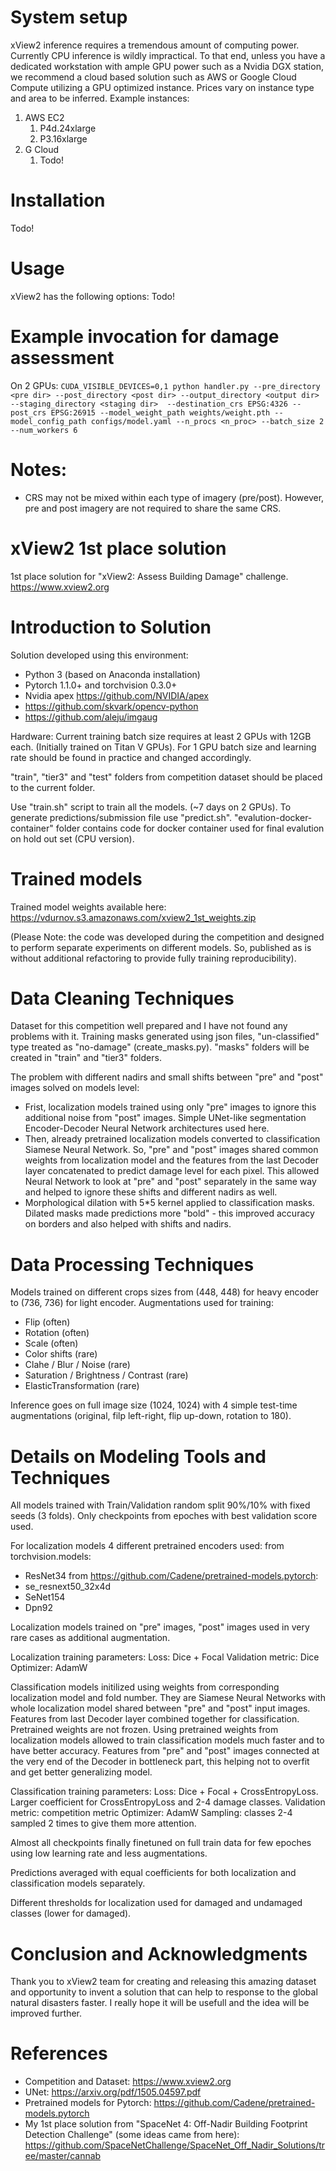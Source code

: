 # System setup
xView2 inference requires a tremendous amount of computing power. Currently CPU inference is wildly 
impractical. To that end, unless you have a dedicated workstation with ample GPU power such as a Nvidia DGX station,
we recommend a cloud based solution such as AWS or Google Cloud Compute utilizing a GPU optimized instance. Prices vary
on instance type and area to be inferred. Example instances:
1. AWS EC2
    1. P4d.24xlarge
    2. P3.16xlarge
2. G Cloud
    1. Todo!

# Installation
Todo!

# Usage
xView2 has the following options:
Todo!

# Example invocation for damage assessment
On 2 GPUs: `CUDA_VISIBLE_DEVICES=0,1 python handler.py --pre_directory <pre dir> --post_directory <post dir> --output_directory <output dir> --staging_directory <staging dir>  --destination_crs EPSG:4326 --post_crs EPSG:26915 --model_weight_path weights/weight.pth --model_config_path configs/model.yaml --n_procs <n_proc> --batch_size 2 --num_workers 6`

# Notes:
   - CRS may not be mixed within each type of imagery (pre/post). However, pre and post imagery are not required to share the same CRS.


# xView2 1st place solution
1st place solution for "xView2: Assess Building Damage" challenge. https://www.xview2.org

# Introduction to Solution

Solution developed using this environment:
 - Python 3 (based on Anaconda installation)
 - Pytorch 1.1.0+ and torchvision 0.3.0+ 
 - Nvidia apex https://github.com/NVIDIA/apex
 - https://github.com/skvark/opencv-python
 - https://github.com/aleju/imgaug


Hardware:
Current training batch size requires at least 2 GPUs with 12GB each. (Initially trained on Titan V GPUs). For 1 GPU batch size and learning rate should be found in practice and changed accordingly.

"train", "tier3" and "test" folders from competition dataset should be placed to the current folder.

Use "train.sh" script to train all the models. (~7 days on 2 GPUs).
To generate predictions/submission file use "predict.sh".
"evalution-docker-container" folder contains code for docker container used for final evalution on hold out set (CPU version).

# Trained models
Trained model weights available here: https://vdurnov.s3.amazonaws.com/xview2_1st_weights.zip

(Please Note: the code was developed during the competition and designed to perform separate experiments on different models. So, published as is without additional refactoring to provide fully training reproducibility).


# Data Cleaning Techniques

Dataset for this competition well prepared and I have not found any problems with it.
Training masks generated using json files, "un-classified" type treated as "no-damage" (create_masks.py). "masks" folders will be created in "train" and "tier3" folders.

The problem with different nadirs and small shifts between "pre" and "post" images solved on models level:
 - Frist, localization models trained using only "pre" images to ignore this additional noise from "post" images. Simple UNet-like segmentation Encoder-Decoder Neural Network architectures used here.
 - Then, already pretrained localization models converted to classification Siamese Neural Network. So, "pre" and "post" images shared common weights from localization model and the features from the last Decoder layer concatenated to predict damage level for each pixel. This allowed Neural Network to look at "pre" and "post" separately in the same way and helped to ignore these shifts and different nadirs as well.
 - Morphological dilation with 5*5 kernel applied to classification masks. Dilated masks made predictions more "bold" - this improved accuracy on borders and also helped with shifts and nadirs.


# Data Processing Techniques

Models trained on different crops sizes from (448, 448) for heavy encoder to (736, 736) for light encoder.
Augmentations used for training:
 - Flip (often)
 - Rotation (often)
 - Scale (often)
 - Color shifts (rare)
 - Clahe / Blur / Noise (rare)
 - Saturation / Brightness / Contrast (rare)
 - ElasticTransformation (rare)

Inference goes on full image size (1024, 1024) with 4 simple test-time augmentations (original, filp left-right, flip up-down, rotation to 180).


# Details on Modeling Tools and Techniques

All models trained with Train/Validation random split 90%/10% with fixed seeds (3 folds). Only checkpoints from epoches with best validation score used.

For localization models 4 different pretrained encoders used:
from torchvision.models:
 - ResNet34
from https://github.com/Cadene/pretrained-models.pytorch:
 - se_resnext50_32x4d
 - SeNet154
 - Dpn92

Localization models trained on "pre" images, "post" images used in very rare cases as additional augmentation.

Localization training parameters:
Loss: Dice + Focal
Validation metric: Dice
Optimizer: AdamW

Classification models initilized using weights from corresponding localization model and fold number. They are Siamese Neural Networks with whole localization model shared between "pre" and "post" input images. Features from last Decoder layer combined together for classification. Pretrained weights are not frozen.
Using pretrained weights from localization models allowed to train classification models much faster and to have better accuracy. Features from "pre" and "post" images connected at the very end of the Decoder in bottleneck part, this helping not to overfit and get better generalizing model.

Classification training parameters:
Loss: Dice + Focal + CrossEntropyLoss. Larger coefficient for CrossEntropyLoss and 2-4 damage classes.
Validation metric: competition metric
Optimizer: AdamW
Sampling: classes 2-4 sampled 2 times to give them more attention.

Almost all checkpoints finally finetuned on full train data for few epoches using low learning rate and less augmentations.

Predictions averaged with equal coefficients for both localization and classification models separately.

Different thresholds for localization used for damaged and undamaged classes (lower for damaged).


# Conclusion and Acknowledgments

Thank you to xView2 team for creating and releasing this amazing dataset and opportunity to invent a solution that can help to response to the global natural disasters faster. I really hope it will be usefull and the idea will be improved further.

# References
 - Competition and Dataset: https://www.xview2.org
 - UNet: https://arxiv.org/pdf/1505.04597.pdf
 - Pretrained models for Pytorch: https://github.com/Cadene/pretrained-models.pytorch
 - My 1st place solution from "SpaceNet 4: Off-Nadir Building Footprint Detection Challenge" (some ideas came from here): https://github.com/SpaceNetChallenge/SpaceNet_Off_Nadir_Solutions/tree/master/cannab
